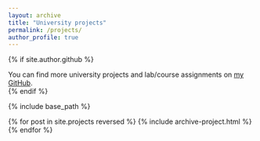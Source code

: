 ```yaml
---
layout: archive
title: "University projects"
permalink: /projects/
author_profile: true
---
```


{% if site.author.github %}
  <div class="wordwrap">You can find more university projects and lab/course assignments on <a href="https://github.com/{{site.author.github}}" target="_blank">my GitHub</a>.</div>
{% endif %}

{% include base_path %}

{% for post in site.projects reversed %}
  {% include archive-project.html %}
{% endfor %}



